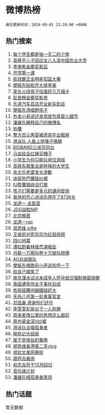 # 微博热榜

`最后更新时间：2024-09-01 22:10:00 +0800`

## 热门搜索

1. [每个学生都是独一无二的个体](https://m.weibo.cn/search?containerid=100103type%3D1%26t%3D10%26q%3D%23%E6%AF%8F%E4%B8%AA%E5%AD%A6%E7%94%9F%E9%83%BD%E6%98%AF%E7%8B%AC%E4%B8%80%E6%97%A0%E4%BA%8C%E7%9A%84%E4%B8%AA%E4%BD%93%23&stream_entry_id=51&isnewpage=1&extparam=seat%3D1%26filter_type%3Drealtimehot%26stream_entry_id%3D51%26c_type%3D51%26q%3D%2523%25E6%25AF%258F%25E4%25B8%25AA%25E5%25AD%25A6%25E7%2594%259F%25E9%2583%25BD%25E6%2598%25AF%25E7%258B%25AC%25E4%25B8%2580%25E6%2597%25A0%25E4%25BA%258C%25E7%259A%2584%25E4%25B8%25AA%25E4%25BD%2593%2523%26dgr%3D0%26cate%3D10103%26pos%3D0%26display_time%3D1725199799%26pre_seqid%3D17251997997510995493158)
1. [袁隆平儿子回应女儿入读中国农业大学](https://m.weibo.cn/search?containerid=100103type%3D1%26t%3D10%26q%3D%23%E8%A2%81%E9%9A%86%E5%B9%B3%E5%84%BF%E5%AD%90%E5%9B%9E%E5%BA%94%E5%A5%B3%E5%84%BF%E5%85%A5%E8%AF%BB%E4%B8%AD%E5%9B%BD%E5%86%9C%E4%B8%9A%E5%A4%A7%E5%AD%A6%23&stream_entry_id=31&isnewpage=1&extparam=seat%3D1%26filter_type%3Drealtimehot%26c_type%3D31%26q%3D%2523%25E8%25A2%2581%25E9%259A%2586%25E5%25B9%25B3%25E5%2584%25BF%25E5%25AD%2590%25E5%259B%259E%25E5%25BA%2594%25E5%25A5%25B3%25E5%2584%25BF%25E5%2585%25A5%25E8%25AF%25BB%25E4%25B8%25AD%25E5%259B%25BD%25E5%2586%259C%25E4%25B8%259A%25E5%25A4%25A7%25E5%25AD%25A6%2523%26dgr%3D0%26cate%3D5001%26band_rank%3D1%26flag%3D32768%26stream_entry_id%3D31%26pos%3D0%26realpos%3D1%26lcate%3D5001%26display_time%3D1725199799%26pre_seqid%3D17251997997510995493158)
1. [李庚希金鹿奖影后](https://m.weibo.cn/search?containerid=100103type%3D1%26t%3D10%26q%3D%23%E6%9D%8E%E5%BA%9A%E5%B8%8C%E9%87%91%E9%B9%BF%E5%A5%96%E5%BD%B1%E5%90%8E%23&stream_entry_id=31&isnewpage=1&extparam=seat%3D1%26filter_type%3Drealtimehot%26c_type%3D31%26q%3D%2523%25E6%259D%258E%25E5%25BA%259A%25E5%25B8%258C%25E9%2587%2591%25E9%25B9%25BF%25E5%25A5%2596%25E5%25BD%25B1%25E5%2590%258E%2523%26dgr%3D0%26cate%3D5001%26band_rank%3D2%26flag%3D1%26stream_entry_id%3D31%26pos%3D1%26realpos%3D2%26lcate%3D5001%26display_time%3D1725199799%26pre_seqid%3D17251997997510995493158)
1. [开学第一课](https://m.weibo.cn/search?containerid=100103type%3D1%26t%3D10%26q%3D%23%E5%BC%80%E5%AD%A6%E7%AC%AC%E4%B8%80%E8%AF%BE%23&stream_entry_id=31&isnewpage=1&extparam=seat%3D1%26filter_type%3Drealtimehot%26c_type%3D31%26q%3D%2523%25E5%25BC%2580%25E5%25AD%25A6%25E7%25AC%25AC%25E4%25B8%2580%25E8%25AF%25BE%2523%26dgr%3D0%26cate%3D5001%26band_rank%3D3%26flag%3D0%26stream_entry_id%3D31%26pos%3D2%26realpos%3D3%26lcate%3D5001%26display_time%3D1725199799%26pre_seqid%3D17251997997510995493158)
1. [街球霸王全明星扣篮大赛](https://m.weibo.cn/search?containerid=100103type%3D1%26t%3D10%26q%3D%23%E8%A1%97%E7%90%83%E9%9C%B8%E7%8E%8B%E5%85%A8%E6%98%8E%E6%98%9F%E6%89%A3%E7%AF%AE%E5%A4%A7%E8%B5%9B%23&stream_entry_id=31&isnewpage=1&extparam=seat%3D1%26filter_type%3Drealtimehot%26topic_ad%3D1%26q%3D%2523%25E8%25A1%2597%25E7%2590%2583%25E9%259C%25B8%25E7%258E%258B%25E5%2585%25A8%25E6%2598%258E%25E6%2598%259F%25E6%2589%25A3%25E7%25AF%25AE%25E5%25A4%25A7%25E8%25B5%259B%2523%26dgr%3D0%26cate%3D5001%26adid%3D252688%26band_rank%3D4%26stream_entry_id%3D31%26is_ad_pos%3D1%26pos%3D3%26c_type%3D31%26lcate%3D5001%26display_time%3D1725199799%26pre_seqid%3D17251997997510995493158)
1. [樊振东贴脸开大盛李豪](https://m.weibo.cn/search?containerid=100103type%3D1%26t%3D10%26q%3D%E6%A8%8A%E6%8C%AF%E4%B8%9C%E8%B4%B4%E8%84%B8%E5%BC%80%E5%A4%A7%E7%9B%9B%E6%9D%8E%E8%B1%AA&stream_entry_id=31&isnewpage=1&extparam=seat%3D1%26filter_type%3Drealtimehot%26c_type%3D31%26q%3D%25E6%25A8%258A%25E6%258C%25AF%25E4%25B8%259C%25E8%25B4%25B4%25E8%2584%25B8%25E5%25BC%2580%25E5%25A4%25A7%25E7%259B%259B%25E6%259D%258E%25E8%25B1%25AA%26dgr%3D0%26cate%3D5001%26band_rank%3D4%26flag%3D1%26stream_entry_id%3D31%26pos%3D4%26realpos%3D4%26lcate%3D5001%26display_time%3D1725199799%26pre_seqid%3D17251997997510995493158)
1. [家长火烧孩子估值好几万烟卡](https://m.weibo.cn/search?containerid=100103type%3D1%26t%3D10%26q%3D%23%E5%AE%B6%E9%95%BF%E7%81%AB%E7%83%A7%E5%AD%A9%E5%AD%90%E4%BC%B0%E5%80%BC%E5%A5%BD%E5%87%A0%E4%B8%87%E7%83%9F%E5%8D%A1%23&stream_entry_id=31&isnewpage=1&extparam=seat%3D1%26filter_type%3Drealtimehot%26c_type%3D31%26q%3D%2523%25E5%25AE%25B6%25E9%2595%25BF%25E7%2581%25AB%25E7%2583%25A7%25E5%25AD%25A9%25E5%25AD%2590%25E4%25BC%25B0%25E5%2580%25BC%25E5%25A5%25BD%25E5%2587%25A0%25E4%25B8%2587%25E7%2583%259F%25E5%258D%25A1%2523%26dgr%3D0%26cate%3D5001%26band_rank%3D5%26flag%3D2%26stream_entry_id%3D31%26pos%3D5%26realpos%3D5%26lcate%3D5001%26display_time%3D1725199799%26pre_seqid%3D17251997997510995493158)
1. [彭昱畅金鹿奖影帝](https://m.weibo.cn/search?containerid=100103type%3D1%26t%3D10%26q%3D%23%E5%BD%AD%E6%98%B1%E7%95%85%E9%87%91%E9%B9%BF%E5%A5%96%E5%BD%B1%E5%B8%9D%23&stream_entry_id=31&isnewpage=1&extparam=seat%3D1%26filter_type%3Drealtimehot%26c_type%3D31%26q%3D%2523%25E5%25BD%25AD%25E6%2598%25B1%25E7%2595%2585%25E9%2587%2591%25E9%25B9%25BF%25E5%25A5%2596%25E5%25BD%25B1%25E5%25B8%259D%2523%26dgr%3D0%26cate%3D5001%26band_rank%3D6%26flag%3D1%26stream_entry_id%3D31%26pos%3D6%26realpos%3D6%26lcate%3D5001%26display_time%3D1725199799%26pre_seqid%3D17251997997510995493158)
1. [乐道汽车百店开业新车到店](https://m.weibo.cn/search?containerid=100103type%3D1%26t%3D10%26q%3D%23%E4%B9%90%E9%81%93%E6%B1%BD%E8%BD%A6%E7%99%BE%E5%BA%97%E5%BC%80%E4%B8%9A%E6%96%B0%E8%BD%A6%E5%88%B0%E5%BA%97%23&stream_entry_id=31&isnewpage=1&extparam=seat%3D1%26filter_type%3Drealtimehot%26topic_ad%3D1%26q%3D%2523%25E4%25B9%2590%25E9%2581%2593%25E6%25B1%25BD%25E8%25BD%25A6%25E7%2599%25BE%25E5%25BA%2597%25E5%25BC%2580%25E4%25B8%259A%25E6%2596%25B0%25E8%25BD%25A6%25E5%2588%25B0%25E5%25BA%2597%2523%26dgr%3D0%26cate%3D5001%26adid%3D252968%26band_rank%3D7%26stream_entry_id%3D31%26is_ad_pos%3D1%26pos%3D7%26c_type%3D31%26lcate%3D5001%26display_time%3D1725199799%26pre_seqid%3D17251997997510995493158)
1. [樊振东清唱野孩子](https://m.weibo.cn/search?containerid=100103type%3D1%26t%3D10%26q%3D%23%E6%A8%8A%E6%8C%AF%E4%B8%9C%E6%B8%85%E5%94%B1%E9%87%8E%E5%AD%A9%E5%AD%90%23&stream_entry_id=31&isnewpage=1&extparam=seat%3D1%26filter_type%3Drealtimehot%26c_type%3D31%26q%3D%2523%25E6%25A8%258A%25E6%258C%25AF%25E4%25B8%259C%25E6%25B8%2585%25E5%2594%25B1%25E9%2587%258E%25E5%25AD%25A9%25E5%25AD%2590%2523%26dgr%3D0%26cate%3D5001%26band_rank%3D7%26flag%3D1%26stream_entry_id%3D31%26pos%3D8%26realpos%3D7%26lcate%3D5001%26display_time%3D1725199799%26pre_seqid%3D17251997997510995493158)
1. [外卖小哥讲述发现皮包骨婴儿细节](https://m.weibo.cn/search?containerid=100103type%3D1%26t%3D10%26q%3D%23%E5%A4%96%E5%8D%96%E5%B0%8F%E5%93%A5%E8%AE%B2%E8%BF%B0%E5%8F%91%E7%8E%B0%E7%9A%AE%E5%8C%85%E9%AA%A8%E5%A9%B4%E5%84%BF%E7%BB%86%E8%8A%82%23&stream_entry_id=31&isnewpage=1&extparam=seat%3D1%26filter_type%3Drealtimehot%26c_type%3D31%26q%3D%2523%25E5%25A4%2596%25E5%258D%2596%25E5%25B0%258F%25E5%2593%25A5%25E8%25AE%25B2%25E8%25BF%25B0%25E5%258F%2591%25E7%258E%25B0%25E7%259A%25AE%25E5%258C%2585%25E9%25AA%25A8%25E5%25A9%25B4%25E5%2584%25BF%25E7%25BB%2586%25E8%258A%2582%2523%26dgr%3D0%26cate%3D5001%26band_rank%3D8%26flag%3D0%26stream_entry_id%3D31%26pos%3D9%26realpos%3D8%26lcate%3D5001%26display_time%3D1725199799%26pre_seqid%3D17251997997510995493158)
1. [潘展乐解释自己的微博名](https://m.weibo.cn/search?containerid=100103type%3D1%26t%3D10%26q%3D%23%E6%BD%98%E5%B1%95%E4%B9%90%E8%A7%A3%E9%87%8A%E8%87%AA%E5%B7%B1%E7%9A%84%E5%BE%AE%E5%8D%9A%E5%90%8D%23&stream_entry_id=31&isnewpage=1&extparam=seat%3D1%26filter_type%3Drealtimehot%26c_type%3D31%26q%3D%2523%25E6%25BD%2598%25E5%25B1%2595%25E4%25B9%2590%25E8%25A7%25A3%25E9%2587%258A%25E8%2587%25AA%25E5%25B7%25B1%25E7%259A%2584%25E5%25BE%25AE%25E5%258D%259A%25E5%2590%258D%2523%26dgr%3D0%26cate%3D5001%26band_rank%3D9%26flag%3D0%26stream_entry_id%3D31%26pos%3D10%26realpos%3D9%26lcate%3D5001%26display_time%3D1725199799%26pre_seqid%3D17251997997510995493158)
1. [折腰](https://m.weibo.cn/search?containerid=100103type%3D1%26t%3D10%26q%3D%E6%8A%98%E8%85%B0&stream_entry_id=31&isnewpage=1&extparam=seat%3D1%26filter_type%3Drealtimehot%26c_type%3D31%26q%3D%25E6%258A%2598%25E8%2585%25B0%26dgr%3D0%26cate%3D5001%26band_rank%3D10%26flag%3D2%26stream_entry_id%3D31%26pos%3D11%26realpos%3D10%26lcate%3D5001%26display_time%3D1725199799%26pre_seqid%3D17251997997510995493158)
1. [警方否认男婴被遗弃在出租屋](https://m.weibo.cn/search?containerid=100103type%3D1%26t%3D10%26q%3D%23%E8%AD%A6%E6%96%B9%E5%90%A6%E8%AE%A4%E7%94%B7%E5%A9%B4%E8%A2%AB%E9%81%97%E5%BC%83%E5%9C%A8%E5%87%BA%E7%A7%9F%E5%B1%8B%23&stream_entry_id=31&isnewpage=1&extparam=seat%3D1%26filter_type%3Drealtimehot%26c_type%3D31%26q%3D%2523%25E8%25AD%25A6%25E6%2596%25B9%25E5%2590%25A6%25E8%25AE%25A4%25E7%2594%25B7%25E5%25A9%25B4%25E8%25A2%25AB%25E9%2581%2597%25E5%25BC%2583%25E5%259C%25A8%25E5%2587%25BA%25E7%25A7%259F%25E5%25B1%258B%2523%26dgr%3D0%26cate%3D5001%26band_rank%3D11%26flag%3D1%26stream_entry_id%3D31%26pos%3D12%26realpos%3D11%26lcate%3D5001%26display_time%3D1725199799%26pre_seqid%3D17251997997510995493158)
1. [游泳队 人鱼上岸嗓子换腿](https://m.weibo.cn/search?containerid=100103type%3D1%26t%3D10%26q%3D%E6%B8%B8%E6%B3%B3%E9%98%9F+%E4%BA%BA%E9%B1%BC%E4%B8%8A%E5%B2%B8%E5%97%93%E5%AD%90%E6%8D%A2%E8%85%BF&stream_entry_id=31&isnewpage=1&extparam=seat%3D1%26filter_type%3Drealtimehot%26c_type%3D31%26q%3D%25E6%25B8%25B8%25E6%25B3%25B3%25E9%2598%259F%2520%25E4%25BA%25BA%25E9%25B1%25BC%25E4%25B8%258A%25E5%25B2%25B8%25E5%2597%2593%25E5%25AD%2590%25E6%258D%25A2%25E8%2585%25BF%26dgr%3D0%26cate%3D5001%26band_rank%3D12%26flag%3D1%26stream_entry_id%3D31%26pos%3D13%26realpos%3D12%26lcate%3D5001%26display_time%3D1725199799%26pre_seqid%3D17251997997510995493158)
1. [BIGBANG三成员同台](https://m.weibo.cn/search?containerid=100103type%3D1%26t%3D10%26q%3DBIGBANG%E4%B8%89%E6%88%90%E5%91%98%E5%90%8C%E5%8F%B0&stream_entry_id=31&isnewpage=1&extparam=seat%3D1%26filter_type%3Drealtimehot%26c_type%3D31%26q%3DBIGBANG%25E4%25B8%2589%25E6%2588%2590%25E5%2591%2598%25E5%2590%258C%25E5%258F%25B0%26dgr%3D0%26cate%3D5001%26band_rank%3D13%26flag%3D0%26stream_entry_id%3D31%26pos%3D14%26realpos%3D13%26lcate%3D5001%26display_time%3D1725199799%26pre_seqid%3D17251997997510995493158)
1. [马龙给全红婵买帽子](https://m.weibo.cn/search?containerid=100103type%3D1%26t%3D10%26q%3D%23%E9%A9%AC%E9%BE%99%E7%BB%99%E5%85%A8%E7%BA%A2%E5%A9%B5%E4%B9%B0%E5%B8%BD%E5%AD%90%23&stream_entry_id=31&isnewpage=1&extparam=seat%3D1%26filter_type%3Drealtimehot%26c_type%3D31%26q%3D%2523%25E9%25A9%25AC%25E9%25BE%2599%25E7%25BB%2599%25E5%2585%25A8%25E7%25BA%25A2%25E5%25A9%25B5%25E4%25B9%25B0%25E5%25B8%25BD%25E5%25AD%2590%2523%26dgr%3D0%26cate%3D5001%26band_rank%3D14%26flag%3D0%26stream_entry_id%3D31%26pos%3D15%26realpos%3D14%26lcate%3D5001%26display_time%3D1725199799%26pre_seqid%3D17251997997510995493158)
1. [小学生为何只能玩座位游戏](https://m.weibo.cn/search?containerid=100103type%3D1%26t%3D10%26q%3D%23%E5%B0%8F%E5%AD%A6%E7%94%9F%E4%B8%BA%E4%BD%95%E5%8F%AA%E8%83%BD%E7%8E%A9%E5%BA%A7%E4%BD%8D%E6%B8%B8%E6%88%8F%23&stream_entry_id=31&isnewpage=1&extparam=seat%3D1%26filter_type%3Drealtimehot%26c_type%3D31%26q%3D%2523%25E5%25B0%258F%25E5%25AD%25A6%25E7%2594%259F%25E4%25B8%25BA%25E4%25BD%2595%25E5%258F%25AA%25E8%2583%25BD%25E7%258E%25A9%25E5%25BA%25A7%25E4%25BD%258D%25E6%25B8%25B8%25E6%2588%258F%2523%26dgr%3D0%26cate%3D5001%26band_rank%3D15%26flag%3D1%26stream_entry_id%3D31%26pos%3D16%26realpos%3D15%26lcate%3D5001%26display_time%3D1725199799%26pre_seqid%3D17251997997510995493158)
1. [高铁车厢里全是碎掉的大学生](https://m.weibo.cn/search?containerid=100103type%3D1%26t%3D10%26q%3D%23%E9%AB%98%E9%93%81%E8%BD%A6%E5%8E%A2%E9%87%8C%E5%85%A8%E6%98%AF%E7%A2%8E%E6%8E%89%E7%9A%84%E5%A4%A7%E5%AD%A6%E7%94%9F%23&stream_entry_id=31&isnewpage=1&extparam=seat%3D1%26filter_type%3Drealtimehot%26c_type%3D31%26q%3D%2523%25E9%25AB%2598%25E9%2593%2581%25E8%25BD%25A6%25E5%258E%25A2%25E9%2587%258C%25E5%2585%25A8%25E6%2598%25AF%25E7%25A2%258E%25E6%258E%2589%25E7%259A%2584%25E5%25A4%25A7%25E5%25AD%25A6%25E7%2594%259F%2523%26dgr%3D0%26cate%3D5001%26band_rank%3D16%26flag%3D2%26stream_entry_id%3D31%26pos%3D17%26realpos%3D16%26lcate%3D5001%26display_time%3D1725199799%26pre_seqid%3D17251997997510995493158)
1. [余文乐老婆发文道歉](https://m.weibo.cn/search?containerid=100103type%3D1%26t%3D10%26q%3D%23%E4%BD%99%E6%96%87%E4%B9%90%E8%80%81%E5%A9%86%E5%8F%91%E6%96%87%E9%81%93%E6%AD%89%23&stream_entry_id=31&isnewpage=1&extparam=seat%3D1%26filter_type%3Drealtimehot%26c_type%3D31%26q%3D%2523%25E4%25BD%2599%25E6%2596%2587%25E4%25B9%2590%25E8%2580%2581%25E5%25A9%2586%25E5%258F%2591%25E6%2596%2587%25E9%2581%2593%25E6%25AD%2589%2523%26dgr%3D0%26cate%3D5001%26band_rank%3D17%26flag%3D2%26stream_entry_id%3D31%26pos%3D18%26realpos%3D17%26lcate%3D5001%26display_time%3D1725199799%26pre_seqid%3D17251997997510995493158)
1. [迪丽热巴朦胧纱裙](https://m.weibo.cn/search?containerid=100103type%3D1%26t%3D10%26q%3D%23%E8%BF%AA%E4%B8%BD%E7%83%AD%E5%B7%B4%E6%9C%A6%E8%83%A7%E7%BA%B1%E8%A3%99%23&stream_entry_id=31&isnewpage=1&extparam=seat%3D1%26filter_type%3Drealtimehot%26c_type%3D31%26q%3D%2523%25E8%25BF%25AA%25E4%25B8%25BD%25E7%2583%25AD%25E5%25B7%25B4%25E6%259C%25A6%25E8%2583%25A7%25E7%25BA%25B1%25E8%25A3%2599%2523%26dgr%3D0%26cate%3D5001%26band_rank%3D18%26flag%3D0%26stream_entry_id%3D31%26pos%3D19%26realpos%3D18%26lcate%3D5001%26display_time%3D1725199799%26pre_seqid%3D17251997997510995493158)
1. [IU帮曹璐组合打歌](https://m.weibo.cn/search?containerid=100103type%3D1%26t%3D10%26q%3D%23IU%E5%B8%AE%E6%9B%B9%E7%92%90%E7%BB%84%E5%90%88%E6%89%93%E6%AD%8C%23&stream_entry_id=31&isnewpage=1&extparam=seat%3D1%26filter_type%3Drealtimehot%26c_type%3D31%26q%3D%2523IU%25E5%25B8%25AE%25E6%259B%25B9%25E7%2592%2590%25E7%25BB%2584%25E5%2590%2588%25E6%2589%2593%25E6%25AD%258C%2523%26dgr%3D0%26cate%3D5001%26band_rank%3D19%26flag%3D0%26stream_entry_id%3D31%26pos%3D20%26realpos%3D19%26lcate%3D5001%26display_time%3D1725199799%26pre_seqid%3D17251997997510995493158)
1. [孩子们需要更多元的课间安排](https://m.weibo.cn/search?containerid=100103type%3D1%26t%3D10%26q%3D%23%E5%AD%A9%E5%AD%90%E4%BB%AC%E9%9C%80%E8%A6%81%E6%9B%B4%E5%A4%9A%E5%85%83%E7%9A%84%E8%AF%BE%E9%97%B4%E5%AE%89%E6%8E%92%23&stream_entry_id=31&isnewpage=1&extparam=seat%3D1%26filter_type%3Drealtimehot%26c_type%3D31%26q%3D%2523%25E5%25AD%25A9%25E5%25AD%2590%25E4%25BB%25AC%25E9%259C%2580%25E8%25A6%2581%25E6%259B%25B4%25E5%25A4%259A%25E5%2585%2583%25E7%259A%2584%25E8%25AF%25BE%25E9%2597%25B4%25E5%25AE%2589%25E6%258E%2592%2523%26dgr%3D0%26cate%3D5001%26band_rank%3D20%26flag%3D1%26stream_entry_id%3D31%26pos%3D21%26realpos%3D20%26lcate%3D5001%26display_time%3D1725199799%26pre_seqid%3D17251997997510995493158)
1. [我爸的开心消消乐停在了8739关](https://m.weibo.cn/search?containerid=100103type%3D1%26t%3D10%26q%3D%E6%88%91%E7%88%B8%E7%9A%84%E5%BC%80%E5%BF%83%E6%B6%88%E6%B6%88%E4%B9%90%E5%81%9C%E5%9C%A8%E4%BA%868739%E5%85%B3&stream_entry_id=31&isnewpage=1&extparam=seat%3D1%26filter_type%3Drealtimehot%26c_type%3D31%26q%3D%25E6%2588%2591%25E7%2588%25B8%25E7%259A%2584%25E5%25BC%2580%25E5%25BF%2583%25E6%25B6%2588%25E6%25B6%2588%25E4%25B9%2590%25E5%2581%259C%25E5%259C%25A8%25E4%25BA%25868739%25E5%2585%25B3%26dgr%3D0%26cate%3D5001%26band_rank%3D21%26flag%3D0%26stream_entry_id%3D31%26pos%3D22%26realpos%3D21%26lcate%3D5001%26display_time%3D1725199799%26pre_seqid%3D17251997997510995493158)
1. [龙道一 全垫音](https://m.weibo.cn/search?containerid=100103type%3D1%26t%3D10%26q%3D%E9%BE%99%E9%81%93%E4%B8%80+%E5%85%A8%E5%9E%AB%E9%9F%B3&stream_entry_id=31&isnewpage=1&extparam=seat%3D1%26filter_type%3Drealtimehot%26c_type%3D31%26q%3D%25E9%25BE%2599%25E9%2581%2593%25E4%25B8%2580%2520%25E5%2585%25A8%25E5%259E%25AB%25E9%259F%25B3%26dgr%3D0%26cate%3D5001%26band_rank%3D22%26flag%3D1%26stream_entry_id%3D31%26pos%3D23%26realpos%3D22%26lcate%3D5001%26display_time%3D1725199799%26pre_seqid%3D17251997997510995493158)
1. [JDG战胜NIP](https://m.weibo.cn/search?containerid=100103type%3D1%26t%3D10%26q%3DJDG%E6%88%98%E8%83%9CNIP&stream_entry_id=31&isnewpage=1&extparam=seat%3D1%26filter_type%3Drealtimehot%26c_type%3D31%26q%3DJDG%25E6%2588%2598%25E8%2583%259CNIP%26dgr%3D0%26cate%3D5001%26band_rank%3D23%26flag%3D1%26stream_entry_id%3D31%26pos%3D24%26realpos%3D23%26lcate%3D5001%26display_time%3D1725199799%26pre_seqid%3D17251997997510995493158)
1. [北京晚霞](https://m.weibo.cn/search?containerid=100103type%3D1%26t%3D10%26q%3D%E5%8C%97%E4%BA%AC%E6%99%9A%E9%9C%9E&stream_entry_id=31&isnewpage=1&extparam=seat%3D1%26filter_type%3Drealtimehot%26c_type%3D31%26q%3D%25E5%258C%2597%25E4%25BA%25AC%25E6%2599%259A%25E9%259C%259E%26dgr%3D0%26cate%3D5001%26band_rank%3D24%26flag%3D0%26stream_entry_id%3D31%26pos%3D25%26realpos%3D24%26lcate%3D5001%26display_time%3D1725199799%26pre_seqid%3D17251997997510995493158)
1. [龙道一rap](https://m.weibo.cn/search?containerid=100103type%3D1%26t%3D10%26q%3D%E9%BE%99%E9%81%93%E4%B8%80rap&stream_entry_id=31&isnewpage=1&extparam=seat%3D1%26filter_type%3Drealtimehot%26c_type%3D31%26q%3D%25E9%25BE%2599%25E9%2581%2593%25E4%25B8%2580rap%26dgr%3D0%26cate%3D5001%26band_rank%3D25%26flag%3D1%26stream_entry_id%3D31%26pos%3D26%26realpos%3D25%26lcate%3D5001%26display_time%3D1725199799%26pre_seqid%3D17251997997510995493158)
1. [郑思维 e中e](https://m.weibo.cn/search?containerid=100103type%3D1%26t%3D10%26q%3D%E9%83%91%E6%80%9D%E7%BB%B4+e%E4%B8%ADe&stream_entry_id=31&isnewpage=1&extparam=seat%3D1%26filter_type%3Drealtimehot%26c_type%3D31%26q%3D%25E9%2583%2591%25E6%2580%259D%25E7%25BB%25B4%2520e%25E4%25B8%25ADe%26dgr%3D0%26cate%3D5001%26band_rank%3D26%26flag%3D0%26stream_entry_id%3D31%26pos%3D27%26realpos%3D26%26lcate%3D5001%26display_time%3D1725199799%26pre_seqid%3D17251997997510995493158)
1. [王俊凯刘宪华邓为红毯视频](https://m.weibo.cn/search?containerid=100103type%3D1%26t%3D10%26q%3D%23%E7%8E%8B%E4%BF%8A%E5%87%AF%E5%88%98%E5%AE%AA%E5%8D%8E%E9%82%93%E4%B8%BA%E7%BA%A2%E6%AF%AF%E8%A7%86%E9%A2%91%23&stream_entry_id=31&isnewpage=1&extparam=seat%3D1%26filter_type%3Drealtimehot%26c_type%3D31%26q%3D%2523%25E7%258E%258B%25E4%25BF%258A%25E5%2587%25AF%25E5%2588%2598%25E5%25AE%25AA%25E5%258D%258E%25E9%2582%2593%25E4%25B8%25BA%25E7%25BA%25A2%25E6%25AF%25AF%25E8%25A7%2586%25E9%25A2%2591%2523%26dgr%3D0%26cate%3D5001%26band_rank%3D27%26flag%3D0%26stream_entry_id%3D31%26pos%3D28%26realpos%3D27%26lcate%3D5001%26display_time%3D1725199799%26pre_seqid%3D17251997997510995493158)
1. [四川地震](https://m.weibo.cn/search?containerid=100103type%3D1%26t%3D10%26q%3D%E5%9B%9B%E5%B7%9D%E5%9C%B0%E9%9C%87&stream_entry_id=31&isnewpage=1&extparam=seat%3D1%26filter_type%3Drealtimehot%26c_type%3D31%26q%3D%25E5%259B%259B%25E5%25B7%259D%25E5%259C%25B0%25E9%259C%2587%26dgr%3D0%26cate%3D5001%26band_rank%3D28%26flag%3D1%26stream_entry_id%3D31%26pos%3D29%26realpos%3D28%26lcate%3D5001%26display_time%3D1725199799%26pre_seqid%3D17251997997510995493158)
1. [谭松韵看林俊杰演唱会](https://m.weibo.cn/search?containerid=100103type%3D1%26t%3D10%26q%3D%E8%B0%AD%E6%9D%BE%E9%9F%B5%E7%9C%8B%E6%9E%97%E4%BF%8A%E6%9D%B0%E6%BC%94%E5%94%B1%E4%BC%9A&stream_entry_id=31&isnewpage=1&extparam=seat%3D1%26filter_type%3Drealtimehot%26c_type%3D31%26q%3D%25E8%25B0%25AD%25E6%259D%25BE%25E9%259F%25B5%25E7%259C%258B%25E6%259E%2597%25E4%25BF%258A%25E6%259D%25B0%25E6%25BC%2594%25E5%2594%25B1%25E4%25BC%259A%26dgr%3D0%26cate%3D5001%26band_rank%3D29%26flag%3D1%26stream_entry_id%3D31%26pos%3D30%26realpos%3D29%26lcate%3D5001%26display_time%3D1725199799%26pre_seqid%3D17251997997510995493158)
1. [月薪一万那叫卷十万就叫拼搏](https://m.weibo.cn/search?containerid=100103type%3D1%26t%3D10%26q%3D%E6%9C%88%E8%96%AA%E4%B8%80%E4%B8%87%E9%82%A3%E5%8F%AB%E5%8D%B7%E5%8D%81%E4%B8%87%E5%B0%B1%E5%8F%AB%E6%8B%BC%E6%90%8F&stream_entry_id=31&isnewpage=1&extparam=seat%3D1%26filter_type%3Drealtimehot%26c_type%3D31%26q%3D%25E6%259C%2588%25E8%2596%25AA%25E4%25B8%2580%25E4%25B8%2587%25E9%2582%25A3%25E5%258F%25AB%25E5%258D%25B7%25E5%258D%2581%25E4%25B8%2587%25E5%25B0%25B1%25E5%258F%25AB%25E6%258B%25BC%25E6%2590%258F%26dgr%3D0%26cate%3D5001%26band_rank%3D30%26flag%3D1%26stream_entry_id%3D31%26pos%3D31%26realpos%3D30%26lcate%3D5001%26display_time%3D1725199799%26pre_seqid%3D17251997997510995493158)
1. [AG对战狼队](https://m.weibo.cn/search?containerid=100103type%3D1%26t%3D10%26q%3D%23AG%E5%AF%B9%E6%88%98%E7%8B%BC%E9%98%9F%23&stream_entry_id=31&isnewpage=1&extparam=seat%3D1%26filter_type%3Drealtimehot%26c_type%3D31%26q%3D%2523AG%25E5%25AF%25B9%25E6%2588%2598%25E7%258B%25BC%25E9%2598%259F%2523%26dgr%3D0%26cate%3D5001%26band_rank%3D31%26flag%3D0%26stream_entry_id%3D31%26pos%3D32%26realpos%3D31%26lcate%3D5001%26display_time%3D1725199799%26pre_seqid%3D17251997997510995493158)
1. [樊振东唱歌前小声说欢呼一下](https://m.weibo.cn/search?containerid=100103type%3D1%26t%3D10%26q%3D%23%E6%A8%8A%E6%8C%AF%E4%B8%9C%E5%94%B1%E6%AD%8C%E5%89%8D%E5%B0%8F%E5%A3%B0%E8%AF%B4%E6%AC%A2%E5%91%BC%E4%B8%80%E4%B8%8B%23&stream_entry_id=31&isnewpage=1&extparam=seat%3D1%26filter_type%3Drealtimehot%26c_type%3D31%26q%3D%2523%25E6%25A8%258A%25E6%258C%25AF%25E4%25B8%259C%25E5%2594%25B1%25E6%25AD%258C%25E5%2589%258D%25E5%25B0%258F%25E5%25A3%25B0%25E8%25AF%25B4%25E6%25AC%25A2%25E5%2591%25BC%25E4%25B8%2580%25E4%25B8%258B%2523%26dgr%3D0%26cate%3D5001%26band_rank%3D32%26flag%3D1%26stream_entry_id%3D31%26pos%3D33%26realpos%3D32%26lcate%3D5001%26display_time%3D1725199799%26pre_seqid%3D17251997997510995493158)
1. [给自己唱笑了](https://m.weibo.cn/search?containerid=100103type%3D1%26t%3D10%26q%3D%E7%BB%99%E8%87%AA%E5%B7%B1%E5%94%B1%E7%AC%91%E4%BA%86&stream_entry_id=31&isnewpage=1&extparam=seat%3D1%26filter_type%3Drealtimehot%26c_type%3D31%26q%3D%25E7%25BB%2599%25E8%2587%25AA%25E5%25B7%25B1%25E5%2594%25B1%25E7%25AC%2591%25E4%25BA%2586%26dgr%3D0%26cate%3D5001%26band_rank%3D33%26flag%3D1%26stream_entry_id%3D31%26pos%3D34%26realpos%3D33%26lcate%3D5001%26display_time%3D1725199799%26pre_seqid%3D17251997997510995493158)
1. [南京溧水试点未成年人怀孕就诊强制弹窗提醒](https://m.weibo.cn/search?containerid=100103type%3D1%26t%3D10%26q%3D%23%E5%8D%97%E4%BA%AC%E6%BA%A7%E6%B0%B4%E8%AF%95%E7%82%B9%E6%9C%AA%E6%88%90%E5%B9%B4%E4%BA%BA%E6%80%80%E5%AD%95%E5%B0%B1%E8%AF%8A%E5%BC%BA%E5%88%B6%E5%BC%B9%E7%AA%97%E6%8F%90%E9%86%92%23&stream_entry_id=31&isnewpage=1&extparam=seat%3D1%26filter_type%3Drealtimehot%26c_type%3D31%26q%3D%2523%25E5%258D%2597%25E4%25BA%25AC%25E6%25BA%25A7%25E6%25B0%25B4%25E8%25AF%2595%25E7%2582%25B9%25E6%259C%25AA%25E6%2588%2590%25E5%25B9%25B4%25E4%25BA%25BA%25E6%2580%2580%25E5%25AD%2595%25E5%25B0%25B1%25E8%25AF%258A%25E5%25BC%25BA%25E5%2588%25B6%25E5%25BC%25B9%25E7%25AA%2597%25E6%258F%2590%25E9%2586%2592%2523%26dgr%3D0%26cate%3D5001%26band_rank%3D34%26flag%3D1%26stream_entry_id%3D31%26pos%3D35%26realpos%3D34%26lcate%3D5001%26display_time%3D1725199799%26pre_seqid%3D17251997997510995493158)
1. [泰国遭辱骂女子事件后续](https://m.weibo.cn/search?containerid=100103type%3D1%26t%3D10%26q%3D%23%E6%B3%B0%E5%9B%BD%E9%81%AD%E8%BE%B1%E9%AA%82%E5%A5%B3%E5%AD%90%E4%BA%8B%E4%BB%B6%E5%90%8E%E7%BB%AD%23&stream_entry_id=31&isnewpage=1&extparam=seat%3D1%26filter_type%3Drealtimehot%26c_type%3D31%26q%3D%2523%25E6%25B3%25B0%25E5%259B%25BD%25E9%2581%25AD%25E8%25BE%25B1%25E9%25AA%2582%25E5%25A5%25B3%25E5%25AD%2590%25E4%25BA%258B%25E4%25BB%25B6%25E5%2590%258E%25E7%25BB%25AD%2523%26dgr%3D0%26cate%3D5001%26band_rank%3D35%26flag%3D0%26stream_entry_id%3D31%26pos%3D36%26realpos%3D35%26lcate%3D5001%26display_time%3D1725199799%26pre_seqid%3D17251997997510995493158)
1. [佟丽娅腰间蝴蝶结好大](https://m.weibo.cn/search?containerid=100103type%3D1%26t%3D10%26q%3D%23%E4%BD%9F%E4%B8%BD%E5%A8%85%E8%85%B0%E9%97%B4%E8%9D%B4%E8%9D%B6%E7%BB%93%E5%A5%BD%E5%A4%A7%23&stream_entry_id=31&isnewpage=1&extparam=seat%3D1%26filter_type%3Drealtimehot%26c_type%3D31%26q%3D%2523%25E4%25BD%259F%25E4%25B8%25BD%25E5%25A8%2585%25E8%2585%25B0%25E9%2597%25B4%25E8%259D%25B4%25E8%259D%25B6%25E7%25BB%2593%25E5%25A5%25BD%25E5%25A4%25A7%2523%26dgr%3D0%26cate%3D5001%26band_rank%3D36%26flag%3D1%26stream_entry_id%3D31%26pos%3D37%26realpos%3D36%26lcate%3D5001%26display_time%3D1725199799%26pre_seqid%3D17251997997510995493158)
1. [天舟八号第一批乘客官宣](https://m.weibo.cn/search?containerid=100103type%3D1%26t%3D10%26q%3D%23%E5%A4%A9%E8%88%9F%E5%85%AB%E5%8F%B7%E7%AC%AC%E4%B8%80%E6%89%B9%E4%B9%98%E5%AE%A2%E5%AE%98%E5%AE%A3%23&stream_entry_id=31&isnewpage=1&extparam=seat%3D1%26filter_type%3Drealtimehot%26c_type%3D31%26q%3D%2523%25E5%25A4%25A9%25E8%2588%259F%25E5%2585%25AB%25E5%258F%25B7%25E7%25AC%25AC%25E4%25B8%2580%25E6%2589%25B9%25E4%25B9%2598%25E5%25AE%25A2%25E5%25AE%2598%25E5%25AE%25A3%2523%26dgr%3D0%26cate%3D5001%26band_rank%3D37%26flag%3D1%26stream_entry_id%3D31%26pos%3D38%26realpos%3D37%26lcate%3D5001%26display_time%3D1725199799%26pre_seqid%3D17251997997510995493158)
1. [邓佳鑫 感谢你们还在](https://m.weibo.cn/search?containerid=100103type%3D1%26t%3D10%26q%3D%E9%82%93%E4%BD%B3%E9%91%AB+%E6%84%9F%E8%B0%A2%E4%BD%A0%E4%BB%AC%E8%BF%98%E5%9C%A8&stream_entry_id=31&isnewpage=1&extparam=seat%3D1%26filter_type%3Drealtimehot%26c_type%3D31%26q%3D%25E9%2582%2593%25E4%25BD%25B3%25E9%2591%25AB%2520%25E6%2584%259F%25E8%25B0%25A2%25E4%25BD%25A0%25E4%25BB%25AC%25E8%25BF%2598%25E5%259C%25A8%26dgr%3D0%26cate%3D5001%26band_rank%3D38%26flag%3D0%26stream_entry_id%3D31%26pos%3D39%26realpos%3D38%26lcate%3D5001%26display_time%3D1725199799%26pre_seqid%3D17251997997510995493158)
1. [李雯雯彩排台下一人抱俩](https://m.weibo.cn/search?containerid=100103type%3D1%26t%3D10%26q%3D%23%E6%9D%8E%E9%9B%AF%E9%9B%AF%E5%BD%A9%E6%8E%92%E5%8F%B0%E4%B8%8B%E4%B8%80%E4%BA%BA%E6%8A%B1%E4%BF%A9%23&stream_entry_id=31&isnewpage=1&extparam=seat%3D1%26filter_type%3Drealtimehot%26c_type%3D31%26q%3D%2523%25E6%259D%258E%25E9%259B%25AF%25E9%259B%25AF%25E5%25BD%25A9%25E6%258E%2592%25E5%258F%25B0%25E4%25B8%258B%25E4%25B8%2580%25E4%25BA%25BA%25E6%258A%25B1%25E4%25BF%25A9%2523%26dgr%3D0%26cate%3D5001%26band_rank%3D39%26flag%3D1%26stream_entry_id%3D31%26pos%3D40%26realpos%3D39%26lcate%3D5001%26display_time%3D1725199799%26pre_seqid%3D17251997997510995493158)
1. [原来爱情公寓的思想这么超前](https://m.weibo.cn/search?containerid=100103type%3D1%26t%3D10%26q%3D%E5%8E%9F%E6%9D%A5%E7%88%B1%E6%83%85%E5%85%AC%E5%AF%93%E7%9A%84%E6%80%9D%E6%83%B3%E8%BF%99%E4%B9%88%E8%B6%85%E5%89%8D&stream_entry_id=31&isnewpage=1&extparam=seat%3D1%26filter_type%3Drealtimehot%26c_type%3D31%26q%3D%25E5%258E%259F%25E6%259D%25A5%25E7%2588%25B1%25E6%2583%2585%25E5%2585%25AC%25E5%25AF%2593%25E7%259A%2584%25E6%2580%259D%25E6%2583%25B3%25E8%25BF%2599%25E4%25B9%2588%25E8%25B6%2585%25E5%2589%258D%26dgr%3D0%26cate%3D5001%26band_rank%3D40%26flag%3D0%26stream_entry_id%3D31%26pos%3D41%26realpos%3D40%26lcate%3D5001%26display_time%3D1725199799%26pre_seqid%3D17251997997510995493158)
1. [周也鎏金深V纱裙](https://m.weibo.cn/search?containerid=100103type%3D1%26t%3D10%26q%3D%23%E5%91%A8%E4%B9%9F%E9%8E%8F%E9%87%91%E6%B7%B1V%E7%BA%B1%E8%A3%99%23&stream_entry_id=31&isnewpage=1&extparam=seat%3D1%26filter_type%3Drealtimehot%26c_type%3D31%26q%3D%2523%25E5%2591%25A8%25E4%25B9%259F%25E9%258E%258F%25E9%2587%2591%25E6%25B7%25B1V%25E7%25BA%25B1%25E8%25A3%2599%2523%26dgr%3D0%26cate%3D5001%26band_rank%3D41%26flag%3D1%26stream_entry_id%3D31%26pos%3D42%26realpos%3D41%26lcate%3D5001%26display_time%3D1725199799%26pre_seqid%3D17251997997510995493158)
1. [游泳队合唱孤勇者](https://m.weibo.cn/search?containerid=100103type%3D1%26t%3D10%26q%3D%E6%B8%B8%E6%B3%B3%E9%98%9F%E5%90%88%E5%94%B1%E5%AD%A4%E5%8B%87%E8%80%85&stream_entry_id=31&isnewpage=1&extparam=seat%3D1%26filter_type%3Drealtimehot%26c_type%3D31%26q%3D%25E6%25B8%25B8%25E6%25B3%25B3%25E9%2598%259F%25E5%2590%2588%25E5%2594%25B1%25E5%25AD%25A4%25E5%258B%2587%25E8%2580%2585%26dgr%3D0%26cate%3D5001%26band_rank%3D42%26flag%3D0%26stream_entry_id%3D31%26pos%3D43%26realpos%3D42%26lcate%3D5001%26display_time%3D1725199799%26pre_seqid%3D17251997997510995493158)
1. [柳舟记大结局](https://m.weibo.cn/search?containerid=100103type%3D1%26t%3D10%26q%3D%23%E6%9F%B3%E8%88%9F%E8%AE%B0%E5%A4%A7%E7%BB%93%E5%B1%80%23&stream_entry_id=31&isnewpage=1&extparam=seat%3D1%26filter_type%3Drealtimehot%26c_type%3D31%26q%3D%2523%25E6%259F%25B3%25E8%2588%259F%25E8%25AE%25B0%25E5%25A4%25A7%25E7%25BB%2593%25E5%25B1%2580%2523%26dgr%3D0%26cate%3D5001%26band_rank%3D43%26flag%3D1%26stream_entry_id%3D31%26pos%3D44%26realpos%3D43%26lcate%3D5001%26display_time%3D1725199799%26pre_seqid%3D17251997997510995493158)
1. [属于竞体丝的春晚](https://m.weibo.cn/search?containerid=100103type%3D1%26t%3D10%26q%3D%23%E5%B1%9E%E4%BA%8E%E7%AB%9E%E4%BD%93%E4%B8%9D%E7%9A%84%E6%98%A5%E6%99%9A%23&stream_entry_id=31&isnewpage=1&extparam=seat%3D1%26filter_type%3Drealtimehot%26c_type%3D31%26q%3D%2523%25E5%25B1%259E%25E4%25BA%258E%25E7%25AB%259E%25E4%25BD%2593%25E4%25B8%259D%25E7%259A%2584%25E6%2598%25A5%25E6%2599%259A%2523%26dgr%3D0%26cate%3D5001%26band_rank%3D44%26flag%3D1%26stream_entry_id%3D31%26pos%3D45%26realpos%3D44%26lcate%3D5001%26display_time%3D1725199799%26pre_seqid%3D17251997997510995493158)
1. [郑思维香港第二天vlog](https://m.weibo.cn/search?containerid=100103type%3D1%26t%3D10%26q%3D%E9%83%91%E6%80%9D%E7%BB%B4%E9%A6%99%E6%B8%AF%E7%AC%AC%E4%BA%8C%E5%A4%A9vlog&stream_entry_id=31&isnewpage=1&extparam=seat%3D1%26filter_type%3Drealtimehot%26c_type%3D31%26q%3D%25E9%2583%2591%25E6%2580%259D%25E7%25BB%25B4%25E9%25A6%2599%25E6%25B8%25AF%25E7%25AC%25AC%25E4%25BA%258C%25E5%25A4%25A9vlog%26dgr%3D0%26cate%3D5001%26band_rank%3D45%26flag%3D0%26stream_entry_id%3D31%26pos%3D46%26realpos%3D45%26lcate%3D5001%26display_time%3D1725199799%26pre_seqid%3D17251997997510995493158)
1. [郑钦文美网赛程](https://m.weibo.cn/search?containerid=100103type%3D1%26t%3D10%26q%3D%E9%83%91%E9%92%A6%E6%96%87%E7%BE%8E%E7%BD%91%E8%B5%9B%E7%A8%8B&stream_entry_id=31&isnewpage=1&extparam=seat%3D1%26filter_type%3Drealtimehot%26c_type%3D31%26q%3D%25E9%2583%2591%25E9%2592%25A6%25E6%2596%2587%25E7%25BE%258E%25E7%25BD%2591%25E8%25B5%259B%25E7%25A8%258B%26dgr%3D0%26cate%3D5001%26band_rank%3D46%26flag%3D0%26stream_entry_id%3D31%26pos%3D47%26realpos%3D46%26lcate%3D5001%26display_time%3D1725199799%26pre_seqid%3D17251997997510995493158)
1. [葫芦岛暴雨](https://m.weibo.cn/search?containerid=100103type%3D1%26t%3D10%26q%3D%23%E8%91%AB%E8%8A%A6%E5%B2%9B%E6%9A%B4%E9%9B%A8%23&stream_entry_id=31&isnewpage=1&extparam=seat%3D1%26filter_type%3Drealtimehot%26c_type%3D31%26q%3D%2523%25E8%2591%25AB%25E8%258A%25A6%25E5%25B2%259B%25E6%259A%25B4%25E9%259B%25A8%2523%26dgr%3D0%26cate%3D5001%26band_rank%3D47%26flag%3D1%26stream_entry_id%3D31%26pos%3D48%26realpos%3D47%26lcate%3D5001%26display_time%3D1725199799%26pre_seqid%3D17251997997510995493158)
1. [权志龙将于12月回归](https://m.weibo.cn/search?containerid=100103type%3D1%26t%3D10%26q%3D%23%E6%9D%83%E5%BF%97%E9%BE%99%E5%B0%86%E4%BA%8E12%E6%9C%88%E5%9B%9E%E5%BD%92%23&stream_entry_id=31&isnewpage=1&extparam=seat%3D1%26filter_type%3Drealtimehot%26c_type%3D31%26q%3D%2523%25E6%259D%2583%25E5%25BF%2597%25E9%25BE%2599%25E5%25B0%2586%25E4%25BA%258E12%25E6%259C%2588%25E5%259B%259E%25E5%25BD%2592%2523%26dgr%3D0%26cate%3D5001%26band_rank%3D48%26flag%3D0%26stream_entry_id%3D31%26pos%3D49%26realpos%3D48%26lcate%3D5001%26display_time%3D1725199799%26pre_seqid%3D17251997997510995493158)
1. [音乐缘计划](https://m.weibo.cn/search?containerid=100103type%3D1%26t%3D10%26q%3D%E9%9F%B3%E4%B9%90%E7%BC%98%E8%AE%A1%E5%88%92&stream_entry_id=31&isnewpage=1&extparam=seat%3D1%26filter_type%3Drealtimehot%26c_type%3D31%26q%3D%25E9%259F%25B3%25E4%25B9%2590%25E7%25BC%2598%25E8%25AE%25A1%25E5%2588%2592%26dgr%3D0%26cate%3D5001%26band_rank%3D49%26flag%3D1%26stream_entry_id%3D31%26pos%3D50%26realpos%3D49%26lcate%3D5001%26display_time%3D1725199799%26pre_seqid%3D17251997997510995493158)
1. [潘展乐唱孤勇者笑场](https://m.weibo.cn/search?containerid=100103type%3D1%26t%3D10%26q%3D%23%E6%BD%98%E5%B1%95%E4%B9%90%E5%94%B1%E5%AD%A4%E5%8B%87%E8%80%85%E7%AC%91%E5%9C%BA%23&stream_entry_id=31&isnewpage=1&extparam=seat%3D1%26filter_type%3Drealtimehot%26c_type%3D31%26q%3D%2523%25E6%25BD%2598%25E5%25B1%2595%25E4%25B9%2590%25E5%2594%25B1%25E5%25AD%25A4%25E5%258B%2587%25E8%2580%2585%25E7%25AC%2591%25E5%259C%25BA%2523%26dgr%3D0%26cate%3D5001%26band_rank%3D50%26flag%3D1%26stream_entry_id%3D31%26pos%3D51%26realpos%3D50%26lcate%3D5001%26display_time%3D1725199799%26pre_seqid%3D17251997997510995493158)

## 热门话题

暂无数据
